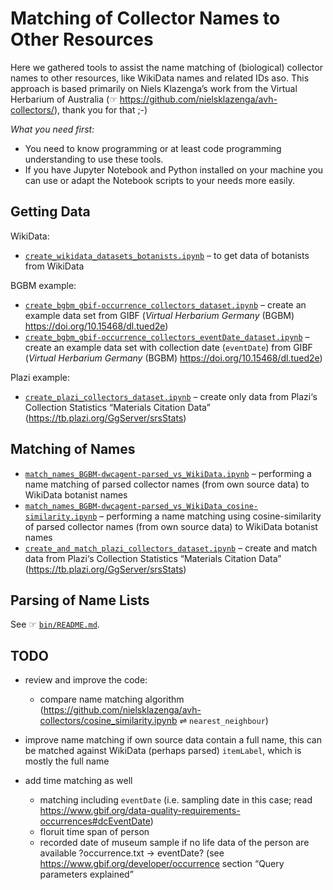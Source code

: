 # Matching of Collector Names to Other Resources

Here we gathered tools to assist the name matching of (biological) collector names to other resources, like WikiData names and related IDs aso. This approach is based primarily on Niels Klazenga’s work from the Virtual Herbarium of Australia (☞ <https://github.com/nielsklazenga/avh-collectors/>), thank you for that ;-)

*What you need first:* 
- You need to know programming or at least code programming understanding to use these tools. 
- If you have Jupyter Notebook and Python installed on your machine you can use or adapt the Notebook scripts to your needs more easily.

## Getting Data

WikiData:
- [`create_wikidata_datasets_botanists.ipynb`](./create_wikidata_datasets_botanists.ipynb) – to get data of botanists from WikiData

BGBM example:
- [`create_bgbm_gbif-occurrence_collectors_dataset.ipynb`](./create_bgbm_gbif-occurrence_collectors_dataset.ipynb) – create an example data set from GIBF (*Virtual Herbarium Germany* (BGBM) <https://doi.org/10.15468/dl.tued2e>)
- [`create_bgbm_gbif-occurrence_collectors_eventDate_dataset.ipynb`](./create_bgbm_gbif-occurrence_collectors_eventDate_dataset.ipynb) – create an example data set with collection date (`eventDate`) from GIBF (*Virtual Herbarium Germany* (BGBM) <https://doi.org/10.15468/dl.tued2e>)

Plazi example:
- [`create_plazi_collectors_dataset.ipynb`](./create_plazi_collectors_dataset.ipynb) – create only data from Plazi‘s Collection Statistics “Materials Citation Data” (<https://tb.plazi.org/GgServer/srsStats>)

## Matching of Names

- [`match_names_BGBM-dwcagent-parsed_vs_WikiData.ipynb`](./match_names_BGBM-dwcagent-parsed_vs_WikiData.ipynb) – performing a name matching of parsed collector names (from own source data) to WikiData botanist names
- [`match_names_BGBM-dwcagent-parsed_vs_WikiData_cosine-similarity.ipynb`](./match_names_BGBM-dwcagent-parsed_vs_WikiData_cosine-similarity.ipynb) – performing a name matching using cosine-similarity of parsed collector names (from own source data) to WikiData botanist names
- [`create_and_match_plazi_collectors_dataset.ipynb`](./create_and_match_plazi_collectors_dataset.ipynb) – create and match data from Plazi‘s Collection Statistics “Materials Citation Data” (<https://tb.plazi.org/GgServer/srsStats>)

## Parsing of Name Lists

See ☞ [`bin/README.md`](./bin/README.md).


## TODO

- review and improve the code:

    - compare name matching algorithm (<https://github.com/nielsklazenga/avh-collectors/cosine_similarity.ipynb> ⇌ `nearest_neighbour`)

- improve name matching if own source data contain a full name, this can be matched against WikiData (perhaps parsed) `itemLabel`, which is mostly the full name

- add time matching as well

    - matching including `eventDate` (i.e. sampling date in this case; read https://www.gbif.org/data-quality-requirements-occurrences#dcEventDate)
    - floruit time span of person
    - recorded date of museum sample if no life data of the person are available ?occurrence.txt → eventDate? (see https://www.gbif.org/developer/occurrence section “Query parameters explained”


